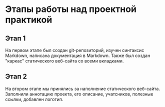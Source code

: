 # Этапы работы над проектной практикой

## Этап 1

На первом этапе был создан git-репозиторий, изучен синтаксис Markdown, написана документация в Markdown. Также был создан "каркас" статического веб-сайта со всеми вкладками.

## Этап 2

На втором этапе мы принялись за наполнение статического веб-сайта. Заполнили аннотацию проекта, его описание, учатсников, полезные ссылки, добавлен логотип.


